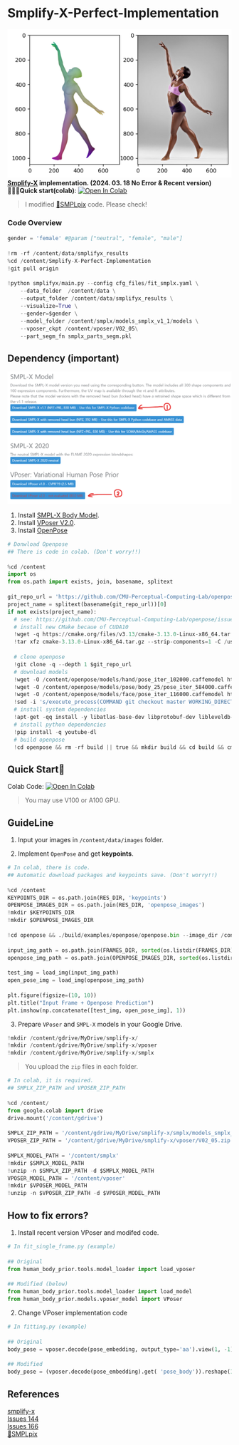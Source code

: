 # Smplify-X-Perfect-Implementation
![img1](./downloads/output.png)  
**[Smplify-X](https://github.com/vchoutas/smplify-x) implementation. (2024. 03. 18 No Error &amp; Recent version)**  
**🚶🏻‍♂️Quick start(colab)**: [![Open In Colab](https://colab.research.google.com/assets/colab-badge.svg)](https://colab.research.google.com/drive/1OoGEg8doFA3-3f_5XkA895C9xR9nf-ob?usp=sharing)  
> I modified [🌟SMPLpix](https://github.com/sergeyprokudin/smplpix) code. Please check!

### Code Overview
```python
gender = 'female' #@param ["neutral", "female", "male"]

!rm -rf /content/data/smplifyx_results
%cd /content/Smplify-X-Perfect-Implementation
!git pull origin

!python smplifyx/main.py --config cfg_files/fit_smplx.yaml \
    --data_folder  /content/data \
    --output_folder /content/data/smplifyx_results \
    --visualize=True \
    --gender=$gender \
    --model_folder /content/smplx/models_smplx_v1_1/models \
    --vposer_ckpt /content/vposer/V02_05\
    --part_segm_fn smplx_parts_segm.pkl
```
  
## Dependency (important)
![img2](./downloads/smplx.png)  
1. Install [SMPL-X Body Model](https://smpl-x.is.tue.mpg.de/).
2. Install [VPoser V2.0](https://smpl-x.is.tue.mpg.de/).
3. Install [OpenPose](https://github.com/svikramank/openpose)
```python
# Donwload Openpose
## There is code in colab. (Don't worry!!)

%cd /content
import os
from os.path import exists, join, basename, splitext

git_repo_url = 'https://github.com/CMU-Perceptual-Computing-Lab/openpose.git'
project_name = splitext(basename(git_repo_url))[0]
if not exists(project_name):
  # see: https://github.com/CMU-Perceptual-Computing-Lab/openpose/issues/949
  # install new CMake becaue of CUDA10
  !wget -q https://cmake.org/files/v3.13/cmake-3.13.0-Linux-x86_64.tar.gz
  !tar xfz cmake-3.13.0-Linux-x86_64.tar.gz --strip-components=1 -C /usr/local

  # clone openpose
  !git clone -q --depth 1 $git_repo_url
  # download models
  !wget -O /content/openpose/models/hand/pose_iter_102000.caffemodel https://polybox.ethz.ch/index.php/s/Oim76cuqrDVbdxm/download
  !wget -O /content/openpose/models/pose/body_25/pose_iter_584000.caffemodel https://polybox.ethz.ch/index.php/s/m5NQAhd7ukVPRoL/download
  !wget -O /content/openpose/models/face/pose_iter_116000.caffemodel https://polybox.ethz.ch/index.php/s/cEaF1FTpKjjJZbH/download
  !sed -i 's/execute_process(COMMAND git checkout master WORKING_DIRECTORY ${CMAKE_SOURCE_DIR}\/3rdparty\/caffe)/execute_process(COMMAND git checkout f019d0dfe86f49d1140961f8c7dec22130c83154 WORKING_DIRECTORY ${CMAKE_SOURCE_DIR}\/3rdparty\/caffe)/g' openpose/CMakeLists.txt
  # install system dependencies
  !apt-get -qq install -y libatlas-base-dev libprotobuf-dev libleveldb-dev libsnappy-dev libhdf5-serial-dev protobuf-compiler libgflags-dev libgoogle-glog-dev liblmdb-dev opencl-headers ocl-icd-opencl-dev libviennacl-dev
  # install python dependencies
  !pip install -q youtube-dl
  # build openpose
  !cd openpose && rm -rf build || true && mkdir build && cd build && cmake .. && make -j`nproc`
```
   
## Quick Start🚶
Colab Code: [![Open In Colab](https://colab.research.google.com/assets/colab-badge.svg)](https://colab.research.google.com/drive/1OoGEg8doFA3-3f_5XkA895C9xR9nf-ob?usp=sharing)  
> You may use V100 or A100 GPU.

## GuideLine
1. Input your images in `/content/data/images` folder.

2. Implement `OpenPose` and get **keypoints**.
```python
# In colab, there is code.
## Automatic download packages and keypoints save. (Don't worry!!)

%cd /content
KEYPOINTS_DIR = os.path.join(RES_DIR, 'keypoints')
OPENPOSE_IMAGES_DIR = os.path.join(RES_DIR, 'openpose_images')
!mkdir $KEYPOINTS_DIR
!mkdir $OPENPOSE_IMAGES_DIR

!cd openpose && ./build/examples/openpose/openpose.bin --image_dir /content/data/images --write_json $KEYPOINTS_DIR --face --hand --display 0 --write_images $OPENPOSE_IMAGES_DIR

input_img_path = os.path.join(FRAMES_DIR, sorted(os.listdir(FRAMES_DIR))[0])
openpose_img_path = os.path.join(OPENPOSE_IMAGES_DIR, sorted(os.listdir(OPENPOSE_IMAGES_DIR))[0])

test_img = load_img(input_img_path)
open_pose_img = load_img(openpose_img_path)

plt.figure(figsize=(10, 10))
plt.title("Input Frame + Openpose Prediction")
plt.imshow(np.concatenate([test_img, open_pose_img], 1))
```
  
3. Prepare `VPoser` and `SMPL-X` models in your Google Drive.
```python
!mkdir /content/gdrive/MyDrive/smplify-x/
!mkdir /content/gdrive/MyDrive/smplify-x/vposer
!mkdir /content/gdrive/MyDrive/smplify-x/smplx
```
> You upload the `zip` files in each folder.  
```python
# In colab, it is required.
## SMPLX_ZIP_PATH and VPOSER_ZIP_PATH

%cd /content/
from google.colab import drive
drive.mount('/content/gdrive')

SMPLX_ZIP_PATH = '/content/gdrive/MyDrive/smplify-x/smplx/models_smplx_v1_1.zip' # @param {type:"string"}
VPOSER_ZIP_PATH = '/content/gdrive/MyDrive/smplify-x/vposer/V02_05.zip' # @param {type:"string"}

SMPLX_MODEL_PATH = '/content/smplx'
!mkdir $SMPLX_MODEL_PATH
!unzip -n $SMPLX_ZIP_PATH -d $SMPLX_MODEL_PATH
VPOSER_MODEL_PATH = '/content/vposer'
!mkdir $VPOSER_MODEL_PATH
!unzip -n $VPOSER_ZIP_PATH -d $VPOSER_MODEL_PATH
```
  
## How to fix errors?
1. Install recent version VPoser and modifed code.
```python
# In fit_single_frame.py (example)

## Original
from human_body_prior.tools.model_loader import load_vposer

## Modified (below)
from human_body_prior.tools.model_loader import load_model 
from human_body_prior.models.vposer_model import VPoser
``` 
  
2. Change VPoser implementation code
```python
# In fitting.py (example)

## Original
body_pose = vposer.decode(pose_embedding, output_type='aa').view(1, -1) if use_vposer else None

## Modified
body_pose = (vposer.decode(pose_embedding).get( 'pose_body')).reshape(1, -1) if use_vposer else None
```
  
## References
[smplify-x](https://github.com/vchoutas/smplify-x)  
[Issues 144](https://github.com/vchoutas/smplify-x/issues/144)  
[Issues 166](https://github.com/vchoutas/smplify-x/issues/166)  
[🌟SMPLpix](https://github.com/sergeyprokudin/smplpix)  

